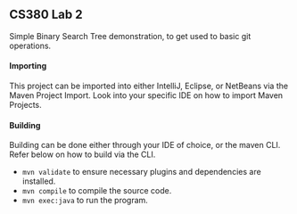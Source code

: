 ## CS380 Lab 2
Simple Binary Search Tree demonstration, to get used to basic git operations.
#### Importing
This project can be imported into either IntelliJ, Eclipse, or NetBeans via the Maven Project Import.
Look into your specific IDE on how to import Maven Projects.
#### Building
Building can be done either through your IDE of choice, or the maven CLI. Refer below on how to build via the CLI.
- `mvn validate` to ensure necessary plugins and dependencies are installed.
- `mvn compile` to compile the source code.
- `mvn exec:java` to run the program.
